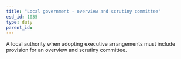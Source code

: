 ```yaml
---
title: "Local government - overview and scrutiny committee"
esd_id: 1035
type: duty
parent_id:  
---
```


A local authority when adopting executive arrangements must include provision for an overview and scrutiny committee.

